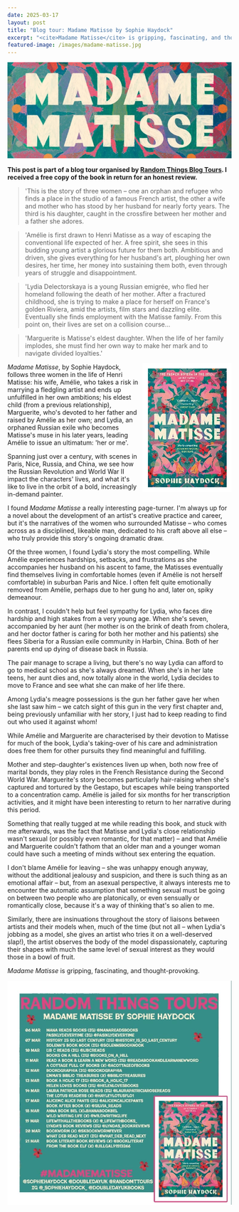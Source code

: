 ```yaml
---
date: 2025-03-17
layout: post
title: "Blog tour: Madame Matisse by Sophie Haydock"
excerpt: "<cite>Madame Matisse</cite> is gripping, fascinating, and thought-provoking."
featured-image: /images/madame-matisse.jpg
---
```


![Madame Matisse](/images/madame-matisse.jpg)

**This post is part of a blog tour organised by [Random Things Blog Tours](http://randomthingsthroughmyletterbox.blogspot.com/p/services-to-publishers-authors-blog.html). I received a free copy of the book in return for an honest review.**

> 'This is the story of three women &ndash; one an orphan and refugee who finds a place in the studio of a famous French artist, the other a wife and mother who has stood by her husband for nearly forty years. The third is his daughter, caught in the crossfire between her mother and a father she adores.

> 'Amélie is first drawn to Henri Matisse as a way of escaping the conventional life expected of her. A free spirit, she sees in this budding young artist a glorious future for them both. Ambitious and driven, she gives everything for her husband's art, ploughing her own desires, her time, her money into sustaining them both, even through years of struggle and disappointment.

> 'Lydia Delectorskaya is a young Russian emigrée, who fled her homeland following the death of her mother. After a fractured childhood, she is trying to make a place for herself on France's golden Riviera, amid the artists, film stars and dazzling elite. Eventually she finds employment with the Matisse family. From this point on, their lives are set on a collision course...

> 'Marguerite is Matisse's eldest daughter. When the life of her family implodes, she must find her own way to make her mark and to navigate divided loyalties.'

<img src="/images/madame-matisse-200.jpg" alt="Madame Matisse" style="float: right; margin-bottom: 10px; margin-left: 10px;">

<cite>Madame Matisse</cite>, by Sophie Haydock, follows three women in the life of Henri Matisse: his wife, Amélie, who takes a risk in marrying a fledgling artist and ends up unfulfilled in her own ambitions; his eldest child (from a previous relationship), Marguerite, who's devoted to her father and raised by Amélie as her own; and Lydia, an orphaned Russian exile who becomes Matisse's muse in his later years, leading Amélie to issue an ultimatum: 'her or me'.

Spanning just over a century, with scenes in Paris, Nice, Russia, and China, we see how the Russian Revolution and World War II impact the characters' lives, and what it's like to live in the orbit of a bold, increasingly in-demand painter.

I found <cite>Madame Matisse</cite> a really interesting page-turner. I'm always up for a novel about the development of an artist's creative practice and career, but it's the narratives of the women who surrounded Matisse &ndash; who comes across as a disciplined, likeable man, dedicated to his craft above all else &ndash; who truly provide this story's ongoing dramatic draw.

Of the three women, I found Lydia's story the most compelling. While Amélie experiences hardships, setbacks, and frustrations as she accompanies her husband on his ascent to fame, the Matisses eventually find themselves living in comfortable homes (even if Amélie is not herself comfortable) in suburban Paris and Nice. I often felt quite emotionally removed from Amélie, perhaps due to her gung ho and, later on, spiky demeanour.

In contrast, I couldn't help but feel sympathy for Lydia, who faces dire hardship and high stakes from a very young age. When she's seven, accompanied by her aunt (her mother is on the brink of death from cholera, and her doctor father is caring for both her mother and his patients) she flees Siberia for a Russian exile community in Harbin, China. Both of her parents end up dying of disease back in Russia.

The pair manage to scrape a living, but there's no way Lydia can afford to go to medical school as she's always dreamed. When she's in her late teens, her aunt dies and, now totally alone in the world, Lydia decides to move to France and see what she can make of her life there.

Among Lydia's meagre possessions is the gun her father gave her when she last saw him &ndash; we catch sight of this gun in the very first chapter and, being previously unfamiliar with her story, I just had to keep reading to find out who used it against whom!

While Amélie and Marguerite are characterised by their devotion to Matisse for much of the book, Lydia's taking-over of his care and administration does free them for other pursuits they find meaningful and fulfilling.

Mother and step-daughter's existences liven up when, both now free of marital bonds, they play roles in the French Resistance during the Second World War. Marguerite's story becomes particularly hair-raising when she's captured and tortured by the Gestapo, but escapes while being transported to a concentration camp. Amélie is jailed for six months for her transcription activities, and it might have been interesting to return to her narrative during this period.

Something that really tugged at me while reading this book, and stuck with me afterwards, was the fact that Matisse and Lydia's close relationship wasn't sexual (or possibly even romantic, for that matter) &ndash; and that Amélie and Marguerite couldn't fathom that an older man and a younger woman could have such a meeting of minds without sex entering the equation.

I don't blame Amélie for leaving &ndash; she was unhappy enough anyway, without the additional jealousy and suspicion, and there is such thing as an emotional affair &ndash; but, from an asexual perspective, it always interests me to encounter the automatic assumption that something sexual must be going on between two people who are platonically, or even sensually or romantically close, because it's a way of thinking that's so alien to me. 

Similarly, there are insinuations throughout the story of liaisons between artists and their models when, much of the time (but not all &ndash; when Lydia's jobbing as a model, she gives an artist who tries it on a well-deserved slap!), the artist observes the body of the model dispassionately, capturing their shapes with much the same level of sexual interest as they would those in a bowl of fruit.

<cite>Madame Matisse</cite> is gripping, fascinating, and thought-provoking.

![Madame Matisse blog tour banner](/images/madame-matisse-banner.jpg)